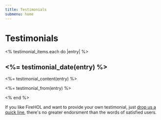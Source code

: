 ```yaml
---
title: Testimonials
submenu: home
---
```


Testimonials
============

<div id="news">
  <% testimonial_items.each do |entry| %>
  <div class="news_item">
    <h2><%= testimonial_date(entry) %></h2>
    <%= testimonial_content(entry) %>
    <p class="testimonial_from"/><%= testimonial_from(entry) %></p>
  </div>
  <% end %>
</div>

If you like FireHOL and want to provide your own testimonial,
just <a href="/email/">drop us a quick line</a>, there's no greater
endorsment than the words of satisfied users.
